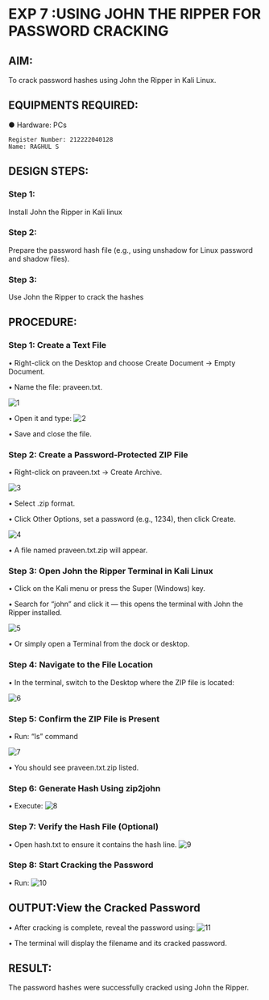 # EXP 7 :USING JOHN THE RIPPER FOR PASSWORD CRACKING

## AIM:
To crack password hashes using John the Ripper in Kali Linux.

## EQUIPMENTS REQUIRED:
●	Hardware: PCs

```
Register Number: 212222040128
Name: RAGHUL S
```

## DESIGN STEPS:
### Step 1:
Install John the Ripper in Kali linux

### Step 2:
Prepare the password hash file (e.g., using unshadow for Linux password and shadow files).

### Step 3:
Use John the Ripper to crack the hashes

## PROCEDURE:
### Step 1: Create a Text File

  •	Right-click on the Desktop and choose Create Document → Empty Document.
  
  •	Name the file: praveen.txt.

![1](https://github.com/user-attachments/assets/469b226c-6b78-4e74-bdf5-82a4c5536e9f)


  •	Open it and type:
![2](https://github.com/user-attachments/assets/e77c8c00-5daa-4770-b8ad-95f9fd54dc1f)


  •	Save and close the file.

### Step 2: Create a Password-Protected ZIP File

  •	Right-click on praveen.txt → Create Archive.
  
![3](https://github.com/user-attachments/assets/fd07227a-cc88-4724-9198-14b90b323bab)


  •	Select .zip format.
  
  •	Click Other Options, set a password (e.g., 1234), then click Create.

 ![4](https://github.com/user-attachments/assets/9c70e493-7141-4a44-812e-224c2d4f21ee)


  •	A file named praveen.txt.zip will appear.

### Step 3: Open John the Ripper Terminal in Kali Linux

  •	Click on the Kali menu or press the Super (Windows) key.
  
  •	Search for “john” and click it — this opens the terminal with John the Ripper installed.

![5](https://github.com/user-attachments/assets/db8d52b9-e679-4623-b2e1-dcbc734fe746)


  •	Or simply open a Terminal from the dock or desktop.

### Step 4: Navigate to the File Location

  •	In the terminal, switch to the Desktop where the ZIP file is located:
  
  ![6](https://github.com/user-attachments/assets/feb7e3dc-c1b2-475e-9137-37b8dcf34335)


### Step 5: Confirm the ZIP File is Present

  •	Run: “ls” command
  
  ![7](https://github.com/user-attachments/assets/9a9c187a-01c3-4d1e-9f97-f8172e139989)


  •	You should see praveen.txt.zip listed.

### Step 6: Generate Hash Using zip2john

  •	Execute:
  ![8](https://github.com/user-attachments/assets/4879763f-d1e5-4fac-a290-05c7cdcc015d)


### Step 7: Verify the Hash File (Optional)
  •	Open hash.txt to ensure it contains the hash line.
  ![9](https://github.com/user-attachments/assets/286fe411-959e-4fd5-9dc0-2cffe4c82971)


### Step 8: Start Cracking the Password
  •	Run:
  ![10](https://github.com/user-attachments/assets/c63587bb-0d94-41a4-95be-128eeecb4837)


## OUTPUT:View the Cracked Password
  • After cracking is complete, reveal the password using:
  ![11](https://github.com/user-attachments/assets/373e5f15-3dc5-4056-97c7-24ac37abd62d)


  •	The terminal will display the filename and its cracked password.


## RESULT:
The password hashes were successfully cracked using John the Ripper.

